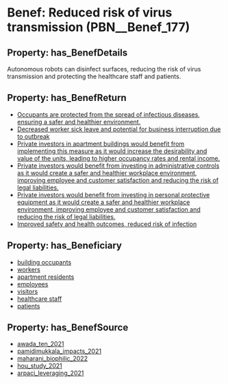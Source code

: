 # Benef: __Reduced risk of virus transmission__ (PBN__Benef_177)

## Property: has_BenefDetails

Autonomous robots can disinfect surfaces, reducing the risk of virus transmission and protecting the healthcare staff and patients.

## Property: has_BenefReturn

* [Occupants are protected from the spread of infectious diseases, ensuring a safer and healthier environment.](../BenefReturn/PBN__BenefReturn_181)
* [Decreased worker sick leave and potential for business interruption due to outbreak](../BenefReturn/PBN__BenefReturn_227)
* [Private investors in apartment buildings would benefit from implementing this measure as it would increase the desirability and value of the units, leading to higher occupancy rates and rental income.](../BenefReturn/PBN__BenefReturn_967)
* [Private investors would benefit from investing in administrative controls as it would create a safer and healthier workplace environment, improving employee and customer satisfaction and reducing the risk of legal liabilities.](../BenefReturn/PBN__BenefReturn_1037)
* [Private investors would benefit from investing in personal protective equipment as it would create a safer and healthier workplace environment, improving employee and customer satisfaction and reducing the risk of legal liabilities.](../BenefReturn/PBN__BenefReturn_1038)
* [Improved safety and health outcomes, reduced risk of infection](../BenefReturn/PBN__BenefReturn_1588)

## Property: has_Beneficiary

* [building occupants](../Stakeholder/PBN__Stakeholder_97)
* [workers](../Stakeholder/PBN__Stakeholder_128)
* [apartment residents](../Stakeholder/PBN__Stakeholder_356)
* [employees](../Stakeholder/PBN__Stakeholder_220)
* [visitors](../Stakeholder/PBN__Stakeholder_118)
* [healthcare staff](../Stakeholder/PBN__Stakeholder_139)
* [patients](../Stakeholder/PBN__Stakeholder_31)

## Property: has_BenefSource

* [awada_ten_2021](../Article/PBN__Article_38)
* [pamidimukkala_impacts_2021](../Article/PBN__Article_49)
* [maharani_biophilic_2022](../Article/PBN__Article_179)
* [hou_study_2021](../Article/PBN__Article_193)
* [arpaci_leveraging_2021](../Article/PBN__Article_297)

